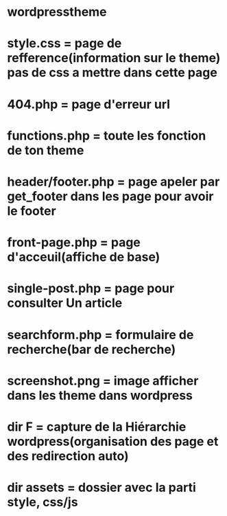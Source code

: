 # wordpresstheme
# style.css = page de refference(information sur le theme) pas de css a mettre dans cette page
# 404.php = page d'erreur url 
# functions.php = toute les fonction de ton theme 
# header/footer.php = page apeler par get_footer dans les page pour avoir le footer
# front-page.php = page d'acceuil(affiche de base) 
# single-post.php = page pour consulter Un article 
# searchform.php = formulaire de recherche(bar de recherche)
# screenshot.png = image afficher dans les theme dans wordpress
# dir F = capture de la Hiérarchie wordpress(organisation des page et des redirection auto)
# dir assets = dossier avec la parti style, css/js 
